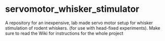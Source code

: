 # servomotor_whisker_stimulator
A repository for an inexpensive, lab made servo motor setup for whisker stimulation of rodent whiskers. (for use with head-fixed experiments).
Make sure to read the Wiki for instructions for the whole project
